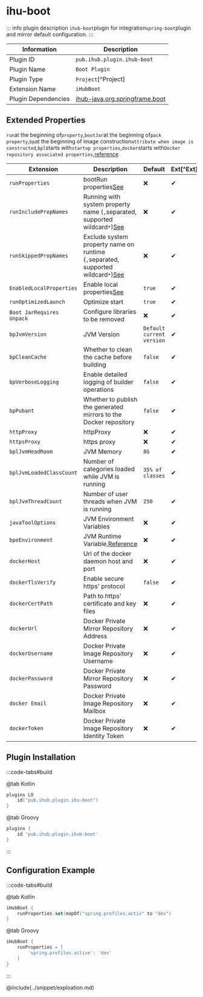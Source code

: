 # ihu-boot

::: info plugin description
`ihub-boot`plugin for integration`spring-boot`plugin and mirror default configuration.
:::

| Information         | Description                                                                                              |
| ------------------- | -------------------------------------------------------------------------------------------------------- |
| Plugin ID           | `pub.ihub.plugin.ihub-boot`                                                                              |
| Plugin Name         | `Boot Plugin`                                                                                            |
| Plugin Type         | `Project`[^Project]                                                                                      |
| Extension Name      | `iHubBoot`                                                                                               |
| Plugin Dependencies | [ihub-java](iHubJava),[org.springframe.boot](https://plugins.gradle.org/plugin/org.springframework.boot) |

## Extended Properties

`run`at the beginning of`property`,`bootJar`at the beginning of`pack property`,`bp`at the beginning of image construction`attribute when image is constructed`,`bpl`starts with`startup properties`,`docker`starts with`Docker repository associated properties`,[reference](https://docs.spring.io/spring-boot/docs/2.5.3/gradle-plugin/reference/htmlsingle/)

| Extension                 | Description                                                                                                         | Default                   | Ext[^Ext] | Prj[^Prj] | Sys[^Sys] | Env[^Env] |
| ------------------------- | ------------------------------------------------------------------------------------------------------------------- | ------------------------- | --------- | --------- | --------- | --------- |
| `runProperties`           | bootRun properties[See](explanation#runproperties)                                                                  | ❌                         | ✔         | ❌         | ❌         | ❌         |
| `runIncludePropNames`     | Running with system property name (`,`separated, supported wildcard`*`)[See](explanation#runincludepropnames)       | ❌                         | ✔         | ✔         | ✔         | ❌         |
| `runSkippedPropNames`     | Exclude system property name on runtime (`,`separated, supported wildcard`*`)[See](explanation#runskippedpropnames) | ❌                         | ✔         | ✔         | ✔         | ❌         |
| `EnabledLocalProperties`  | Enable local properties[See](explanation#enabledlocalproperties)                                                    | `true`                    | ✔         | ✔         | ❌         | ❌         |
| `runOptimizedLaunch`      | Optimize start                                                                                                      | `true`                    | ✔         | ✔         | ✔         | ❌         |
| `Boot JarRequires Unpack` | Configure libraries to be removed                                                                                   | ❌                         | ✔         | ✔         | ❌         | ❌         |
| `bpJvmVersion`            | JVM Version                                                                                                         | `Default current version` | ✔         | ✔         | ❌         | ❌         |
| `bpCleanCache`            | Whether to clean the cache before building                                                                          | `false`                   | ✔         | ✔         | ❌         | ❌         |
| `bpVerboseLogging`        | Enable detailed logging of builder operations                                                                       | `false`                   | ✔         | ✔         | ❌         | ❌         |
| `bpPubant`                | Whether to publish the generated mirrors to the Docker repository                                                   | `false`                   | ✔         | ✔         | ❌         | ❌         |
| `httpProxy`               | httpProxy                                                                                                           | ❌                         | ✔         | ✔         | ❌         | ❌         |
| `httpsProxy`              | https proxy                                                                                                         | ❌                         | ✔         | ✔         | ❌         | ❌         |
| `bplJvmHeadRoom`          | JVM Memory                                                                                                          | `8G`                      | ✔         | ✔         | ❌         | ❌         |
| `bplJvmLoadedClassCount`  | Number of categories loaded while JVM is running                                                                    | `35% of classes`          | ✔         | ✔         | ❌         | ❌         |
| `bplJvmThreadCount`       | Number of user threads when JVM is running                                                                          | `250`                     | ✔         | ✔         | ❌         | ❌         |
| `javaToolOptions`         | JVM Environment Variables                                                                                           | ❌                         | ✔         | ✔         | ❌         | ❌         |
| `bpeEnvironment`          | JVM Runtime Variable,[Reference](https://paketo.io/docs/reference/configuration/)                                   | ❌                         | ✔         | ❌         | ❌         | ❌         |
| `dockerHost`              | Url of the docker daemon host and port                                                                              | ❌                         | ✔         | ✔         | ❌         | ❌         |
| `dockerTlsVerify`         | Enable secure https' protocol                                                                                       | `false`                   | ✔         | ✔         | ❌         | ❌         |
| `dockerCertPath`          | Path to https' certificate and key files                                                                            | ❌                         | ✔         | ✔         | ❌         | ❌         |
| `dockerUrl`               | Docker Private Mirror Repository Address                                                                            | ❌                         | ✔         | ✔         | ❌         | ❌         |
| `dockerUsername`          | Docker Private Image Repository Username                                                                            | ❌                         | ✔         | ✔         | ✔         | ✔         |
| `dockerPassword`          | Docker Private Mirror Repository Password                                                                           | ❌                         | ✔         | ✔         | ✔         | ✔         |
| `docker Email`            | Docker Private Image Repository Mailbox                                                                             | ❌                         | ✔         | ✔         | ❌         | ❌         |
| `dockerToken`             | Docker Private Image Repository Identity Token                                                                      | ❌                         | ✔         | ✔         | ✔         | ✔         |

## Plugin Installation

:::code-tabs#build

@tab Kotlin

```kotlin
plugins LO
    id("pub.ihub.plugin.ihu-boot")
}
```

@tab Groovy

```groovy
plugins {
    id 'pub.ihub.plugin.ihub-boot'
}
```

:::

## Configuration Example

:::code-tabs#build

@tab Kotlin

```kotlin
iHubBoot {
    runProperties.set(mapOf("spring.profiles.activ" to "dev")
}
```

@tab Groovy

```groovy
iHubBoot {
    runProperties = [
        'spring.profiles.active': 'dev'
    ]
}
```

:::

@include(../snippet/exploation.md)